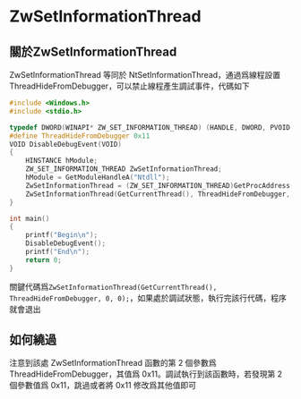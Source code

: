 # ZwSetInformationThread

## 關於ZwSetInformationThread

ZwSetInformationThread 等同於 NtSetInformationThread，通過爲線程設置 ThreadHideFromDebugger，可以禁止線程產生調試事件，代碼如下  
```c
#include <Windows.h>
#include <stdio.h>

typedef DWORD(WINAPI* ZW_SET_INFORMATION_THREAD) (HANDLE, DWORD, PVOID, ULONG);
#define ThreadHideFromDebugger 0x11
VOID DisableDebugEvent(VOID)
{
    HINSTANCE hModule;
    ZW_SET_INFORMATION_THREAD ZwSetInformationThread;
    hModule = GetModuleHandleA("Ntdll");
    ZwSetInformationThread = (ZW_SET_INFORMATION_THREAD)GetProcAddress(hModule, "ZwSetInformationThread");
    ZwSetInformationThread(GetCurrentThread(), ThreadHideFromDebugger, 0, 0);
}

int main()
{
    printf("Begin\n");
    DisableDebugEvent();
    printf("End\n");
    return 0;
}
```

關鍵代碼爲`ZwSetInformationThread(GetCurrentThread(), ThreadHideFromDebugger, 0, 0);`，如果處於調試狀態，執行完該行代碼，程序就會退出  

## 如何繞過

注意到該處 ZwSetInformationThread 函數的第 2 個參數爲 ThreadHideFromDebugger，其值爲 0x11。調試執行到該函數時，若發現第 2 個參數值爲 0x11，跳過或者將 0x11 修改爲其他值即可  